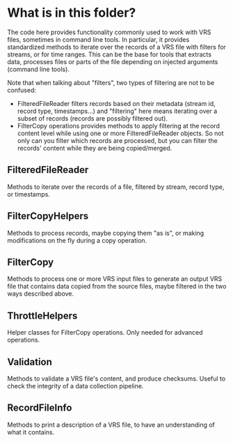 # What is in this folder?

The code here provides functionality commonly used to work with VRS files, sometimes in command line tools. In particular, it provides standardized methods to iterate over the records of a VRS file with filters for streams, or for time ranges. This can be the base for tools that extracts data, processes files or parts of the file depending on injected arguments (command line tools).

Note that when talking about "filters", two types of filtering are not to be confused:

- FilteredFileReader filters records based on their metadata (stream id, record type, timestamps...) and "filtering" here means iterating over a subset of records (records are possibly filtered out).
- FilterCopy operations provides methods to apply filtering at the record content level while using one or more FilteredFileReader objects. So not only can you filter which records are processed, but you can filter the records' content while they are being copied/merged.

## FilteredFileReader

Methods to iterate over the records of a file, filtered by stream, record type, or timestamps.

## FilterCopyHelpers

Methods to process records, maybe copying them "as is", or making modifications on the fly during a copy operation.

## FilterCopy

Methods to process one or more VRS input files to generate an output VRS file that contains data copied from the source files, maybe filtered in the two ways described above.

## ThrottleHelpers

Helper classes for FilterCopy operations. Only needed for advanced operations.

## Validation

Methods to validate a VRS file's content, and produce checksums. Useful to check the integrity of a data collection pipeline.

## RecordFileInfo

Methods to print a description of a VRS file, to have an understanding of what it contains.
